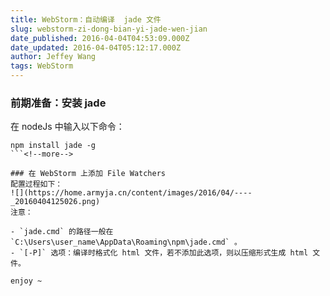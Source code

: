 ```yaml
---
title: WebStorm：自动编译  jade 文件
slug: webstorm-zi-dong-bian-yi-jade-wen-jian
date_published: 2016-04-04T04:53:09.000Z
date_updated: 2016-04-04T05:12:17.000Z
author: Jeffey Wang
tags: WebStorm
---
```


### 前期准备：安装 jade

在 nodeJs 中输入以下命令：

    npm install jade -g
    ```<!--more-->

    ### 在 WebStorm 上添加 File Watchers　　
    配置过程如下：
    ![](https://home.armyja.cn/content/images/2016/04/----_20160404125026.png)
    注意：

    - `jade.cmd` 的路径一般在 `C:\Users\user_name\AppData\Roaming\npm\jade.cmd` 。
    - `[-P]` 选项：编译时格式化 html 文件，若不添加此选项，则以压缩形式生成 html 文件。

    enjoy ~
